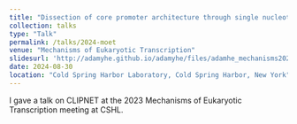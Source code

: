```yaml
---
title: "Dissection of core promoter architecture through single nucleotide-resolution modeling of transcription initiation"
collection: talks
type: "Talk"
permalink: /talks/2024-moet
venue: "Mechanisms of Eukaryotic Transcription"
slidesurl: 'http://adamyhe.github.io/adamyhe/files/adamhe_mechanisms2023.pdf'
date: 2024-08-30
location: "Cold Spring Harbor Laboratory, Cold Spring Harbor, New York"
---
```


I gave a talk on CLIPNET at the 2023 Mechanisms of Eukaryotic Transcription meeting at CSHL.
